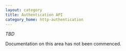 ```yaml
---
layout: category
title: Authentication API
category_home: http-authentication
---
```


*TBD*

Documentation on this area has not been commenced.
